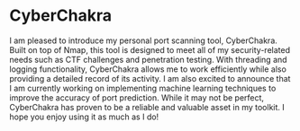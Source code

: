 # CyberChakra


I am pleased to introduce my personal port scanning tool, CyberChakra. Built on top of Nmap, this tool is designed to meet all of my security-related needs such as CTF challenges and penetration testing. With threading and logging functionality, CyberChakra allows me to work efficiently while also providing a detailed record of its activity. I am also excited to announce that I am currently working on implementing machine learning techniques to improve the accuracy of port prediction. While it may not be perfect, CyberChakra has proven to be a reliable and valuable asset in my toolkit. I hope you enjoy using it as much as I do!
